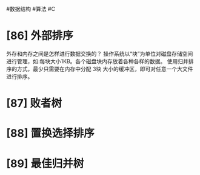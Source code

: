 #数据结构 #算法 #C 
# [86]     外部排序
外存和内存之间是怎样进行数据交换的？
操作系统以“块”为单位对磁盘存储空间进行管理，如:每块大小1KB。各个磁盘块内存放着各种各样的数据。
使用归并排序的方式，最少只需要在内存中分配 3块 大小的缓冲区，即可对任意一个大文件进行排序。


# [87]     败者树

# [88]     置换选择排序

# [89]     最佳归并树